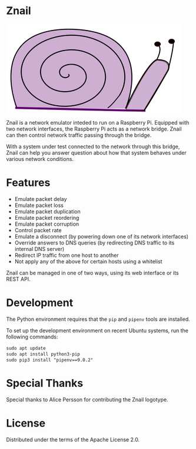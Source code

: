 # Znail

![Znail Logo](/artwork/znail_x10.png)

Znail is a network emulator inteded to run on a Raspberry Pi.
Equipped with two network interfaces, the Raspberry Pi acts as a network bridge.
Znail can then control network traffic passing through the bridge.

With a system under test connected to the network through this bridge,
Znail can help you answer question about how that system behaves under various network conditions.

# Features

* Emulate packet delay
* Emulate packet loss
* Emulate packet duplication
* Emulate packet reordering
* Emulate packet corruption
* Control packet rate
* Emulate a disconnect (by powering down one of its network interfaces)
* Override answers to DNS queries (by redirecting DNS traffic to its internal DNS server)
* Redirect IP traffic from one host to another
* Not apply any of the above for certain hosts using a whitelist

Znail can be managed in one of two ways, using its web interface or its REST API.

# Development

The Python environment requires that the `pip` and `pipenv` tools are installed.

To set up the development environment on recent Ubuntu systems, run the following commands:

    sudo apt update
    sudo apt install python3-pip
    sudo pip3 install "pipenv==9.0.2"

# Special Thanks

Special thanks to Alice Persson for contributing the Znail logotype.

# License

Distributed under the terms of the Apache License 2.0.